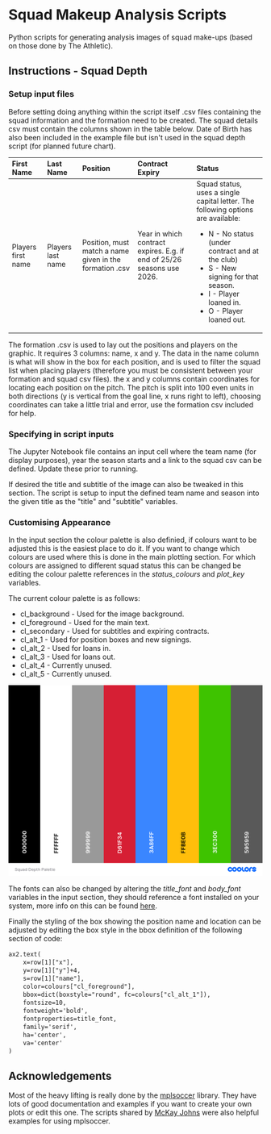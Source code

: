 # Squad Makeup Analysis Scripts
Python scripts for generating analysis images of squad make-ups (based on those done by The Athletic).

##  Instructions - Squad Depth
### Setup input files
Before setting doing anything within the script itself .csv files containing the squad information and the formation need to be created. The squad details csv must contain the columns shown in the table below. Date of Birth has also been included in the example file but isn't used in the squad depth script (for planned future chart).

| First Name  | Last Name | Position | Contract Expiry | Status |
| :----------- | :----------- | :----------- | :----------- | :----------- |
| Players first name | Players last  name | Position, must match a name given in the formation .csv | Year in which contract expires. E.g. if end of 25/26 seasons use 2026. | Squad status, uses a single capital letter. The following options are available: <ul><li>N - No status (under contract and at the club)</li><li>S - New signing for that season.</li><li>I - Player loaned in.</li><li>O - Player loaned out.</li></ul> |

The formation .csv is used to lay out the positions and players on the graphic. It requires 3 columns: name, x and y. The data in the name column is what will show in the box for each position, and is used to filter the squad list when placing players (therefore you must be consistent between your formation and squad csv files). the x and y columns contain coordinates for locating each position on the pitch. The pitch is split into 100 even units in both directions (y is vertical from the goal line, x runs right to left), choosing coordinates can take a little trial and error, use the formation csv included for help.

### Specifying in script inputs
The Jupyter Notebook file contains an input cell where the team name (for display purposes), year the season starts and a link to the squad csv can be defined.  Update these prior to running.

If desired the title and subtitle of the image can also be tweaked in this section. The script is setup to input the defined team name and season into the given title as the "title" and "subtitle" variables.

### Customising Appearance

In the input section the colour palette is also definied, if colours want to be adjusted this is the easiest place to do it. If you want to change which colours are used where this is done in the main plotting section. For which colours are assigned to different squad status this can be changed be editing the colour palette references in the *status_colours* and *plot_key* variables.

The current colour palette is as follows:

- cl_background - Used for the image background.
- cl_foreground - Used for the main text.
- cl_secondary - Used for subtitles and expiring contracts.
- cl_alt_1 - Used for position boxes and new signings.
- cl_alt_2 - Used for loans in.
- cl_alt_3 - Used for loans out.
- cl_alt_4 - Currently unused.
- cl_alt_5 - Currently unused.

![Image showing the colour palette used](SquadDepthPalette.png)

The fonts can also be changed by altering the *title_font* and *body_font* variables in the input section, they should reference a font installed on your system, more info on this can be found [here](https://matplotlib.org/stable/api/font_manager_api.html#).

Finally the styling of the box showing the position name and location can be adjusted by editing the box style in the bbox definition of the following section of code:

    ax2.text(
        x=row[1]["x"],
        y=row[1]["y"]+4,
        s=row[1]["name"],
        color=colours["cl_foreground"],
        bbox=dict(boxstyle="round", fc=colours["cl_alt_1"]),
        fontsize=10,
        fontweight='bold',
        fontproperties=title_font, 
        family='serif',
        ha='center',
        va='center'
    )

## Acknowledgements
Most of the heavy lifting is really done by the [mplsoccer](https://mplsoccer.readthedocs.io/en/latest/index.html) library. They have lots of good documentation and examples if you want to create your own plots or edit this one. The scripts shared by [McKay Johns](https://github.com/mckayjohns/youtube-videos/tree/main) were also helpful examples for using mplsoccer.
